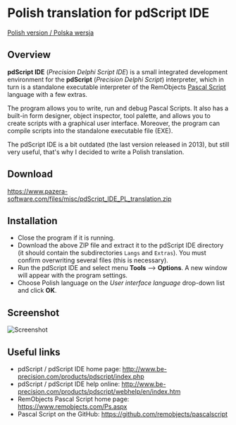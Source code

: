 # Polish translation for pdScript IDE

[Polish version / Polska wersja](Readme_PL.md)

## Overview
**pdScript IDE** (*Precision Delphi Script IDE*) is a small integrated development environment for the **pdScript** (*Precision Delphi Script*) interpreter, which in turn is a standalone executable interpreter of the RemObjects [Pascal Script](https://www.remobjects.com/Ps.aspx) language with a few extras.

The program allows you to write, run and debug Pascal Scripts. It also has a built-in form designer, object inspector, tool palette, and allows you to create scripts with a graphical user interface. Moreover, the program can compile scripts into the standalone executable file (EXE).

The pdScript IDE is a bit outdated (the last version released in 2013), but still very useful, that's why I decided to write a Polish translation.

## Download

https://www.pazera-software.com/files/misc/pdScript_IDE_PL_translation.zip

## Installation

- Close the program if it is running.
- Download the above ZIP file and extract it to the pdScript IDE directory (it should contain the subdirectories `Langs` and `Extras`). You must confirm overwriting several files (this is necessary).
- Run the pdScript IDE and select menu **Tools** --> **Options**. A new window will appear with the program settings.
- Choose Polish language on the *User interface language* drop-down list and click **OK**.

## Screenshot

![Screenshot](https://www.pazera-software.com/files/misc/pdScript_IDE_PL.png)

## Useful links
- pdScript / pdScript IDE home page: http://www.be-precision.com/products/pdscript/index.php
- pdScript / pdScript IDE help online: http://www.be-precision.com/products/pdscript/webhelp/en/index.htm
- RemObjects Pascal Script home page: https://www.remobjects.com/Ps.aspx
- Pascal Script on the GitHub: https://github.com/remobjects/pascalscript